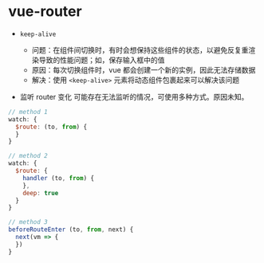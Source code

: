 # vue-router

- ` keep-alive `
  - 问题：在组件间切换时，有时会想保持这些组件的状态，以避免反复重渲染导致的性能问题；如，保存输入框中的值
  - 原因：每次切换组件时，vue 都会创建一个新的实例，因此无法存储数据
  - 解决：使用 ` <keep-alive> ` 元素将动态组件包裹起来可以解决该问题

- 监听 router 变化
可能存在无法监听的情况，可使用多种方式。原因未知。
```javascript
// method 1
watch: {
  $route: (to, from) {
  }
}

// method 2
watch: {
  $route: {
    handler (to, from) {
    },
    deep: true
  }
}

// method 3
beforeRouteEnter (to, from, next) {
  next(vm => {
  })
}
```